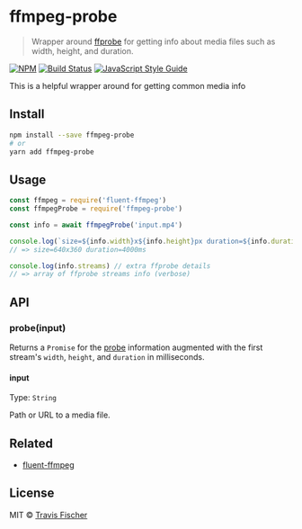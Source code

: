 # ffmpeg-probe

> Wrapper around [ffprobe](https://www.ffmpeg.org/ffprobe.html) for getting info about media files such as width, height, and duration.

[![NPM](https://img.shields.io/npm/v/ffmpeg-probe.svg)](https://www.npmjs.com/package/ffmpeg-probe) [![Build Status](https://travis-ci.org/transitive-bullshit/ffmpeg-probe.svg?branch=master)](https://travis-ci.org/transitive-bullshit/ffmpeg-probe) [![JavaScript Style Guide](https://img.shields.io/badge/code_style-standard-brightgreen.svg)](https://standardjs.com)

This is a helpful wrapper around  for getting common media info 

## Install

```bash
npm install --save ffmpeg-probe
# or
yarn add ffmpeg-probe
```

## Usage

```js
const ffmpeg = require('fluent-ffmpeg')
const ffmpegProbe = require('ffmpeg-probe')

const info = await ffmpegProbe('input.mp4')

console.log(`size=${info.width}x${info.height}px duration=${info.duration}ms`)
// => size=640x360 duration=4000ms

console.log(info.streams) // extra ffprobe details
// => array of ffprobe streams info (verbose)
```

## API

### probe(input)

Returns a `Promise` for the [probe](https://www.ffmpeg.org/ffprobe.html) information augmented with the first stream's `width`, `height`, and `duration` in milliseconds.

#### input

Type: `String`

Path or URL to a media file.

## Related

- [fluent-ffmpeg](https://github.com/fluent-ffmpeg/node-fluent-ffmpeg)

## License

MIT © [Travis Fischer](https://github.com/transitive-bullshit)
